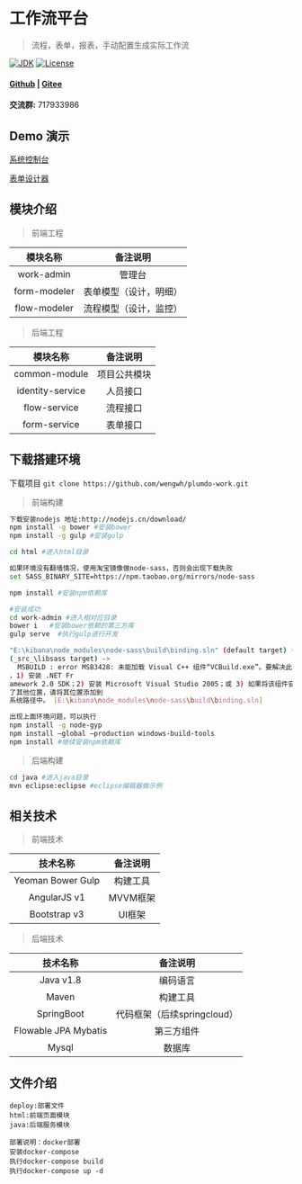 # 工作流平台
> 流程，表单，报表，手动配置生成实际工作流

[![JDK](https://img.shields.io/badge/JDK-1.8-yellow.svg)](#)
[![License](http://img.shields.io/:license-apache2-brightgreen.svg)](http://www.apache.org/licenses/LICENSE-2.0.html)

#### [Github](https://github.com/wengwh/plumdo-work) | [Gitee](https://gitee.com/wengwh/plumdo-work)

**交流群:** 717933986


## Demo 演示
[系统控制台](http://work.plumdo.com) 

[表单设计器](https://wengwh.github.io/plumdo-work)


## 模块介绍
>  前端工程

| 模块名称      |          备注说明           |
| :---------:   | :-------------------------: |
| work-admin    |          管理台        |
| form-modeler  | 表单模型（设计，明细） |
| flow-modeler  | 流程模型（设计，监控） |

>  后端工程

| 模块名称          |          备注说明           |
| :-------------:   |   :-----------------------: |
| common-module     | 项目公共模块  |
| identity-service  | 人员接口      |
| flow-service      | 流程接口      |
| form-service      | 表单接口      |


## 下载搭建环境
下载项目 `git clone https://github.com/wengwh/plumdo-work.git`

> 前端构建

```bash
下载安装nodejs 地址:http://nodejs.cn/download/
npm install -g bower #安装bower
npm install -g gulp #安装gulp 

cd html #进入html目录

如果环境没有翻墙情况，使用淘宝镜像做node-sass，否则会出现下载失败
set SASS_BINARY_SITE=https://npm.taobao.org/mirrors/node-sass

npm install #安装npm依赖库

#安装成功
cd work-admin #进入相对应目录
bower i   #安装bower依赖的第三方库
gulp serve  #执行gulp进行开发
```

```bash
"E:\kibana\node_modules\node-sass\build\binding.sln" (default target) (1) ->
(_src_\libsass target) ->
  MSBUILD : error MSB3428: 未能加载 Visual C++ 组件“VCBuild.exe”。要解决此问题
，1) 安装 .NET Fr
amework 2.0 SDK；2) 安装 Microsoft Visual Studio 2005；或 3) 如果将该组件安装到
了其他位置，请将其位置添加到
系统路径中。 [E:\kibana\node_modules\node-sass\build\binding.sln]

出现上面环境问题，可以执行
npm install -g node-gyp 
npm install –global –production windows-build-tools
npm install #继续安装npm依赖库
```


> 后端构建

```bash
cd java #进入java目录
mvn eclipse:eclipse #eclipse编辑器做示例
```



## 相关技术

>  前端技术
 
| 技术名称           |          备注说明           |
| :-------------:    |    :----------------------: |
| Yeoman Bower Gulp  |          构建工具           |
| AngularJS v1       |          MVVM框架           |
| Bootstrap v3       |          UI框架             |

>  后端技术

| 技术名称              |          备注说明         |
| :----------------:    |   :---------------------: |
| Java v1.8             |         编码语言          |
| Maven                 |         构建工具          |
| SpringBoot            |代码框架（后续springcloud）|
| Flowable JPA Mybatis  |         第三方组件        |
| Mysql                 |          数据库           |


## 文件介绍
```
deploy:部署文件
html:前端页面模块
java:后端服务模块

部署说明：docker部署
安装docker-compose
执行docker-compose build
执行docker-compose up -d
```